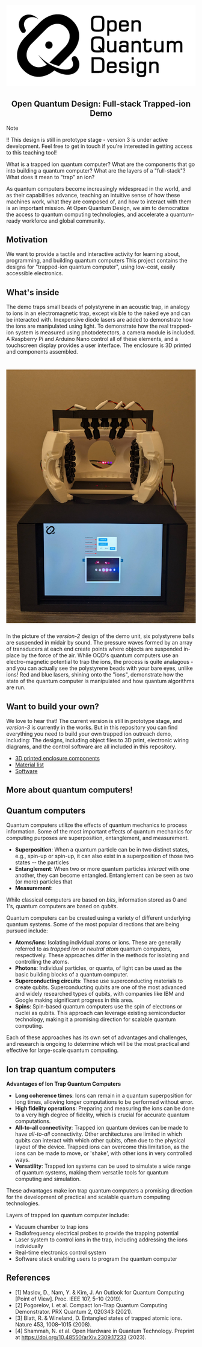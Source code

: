 # ![Open Quantum Design](https://raw.githubusercontent.com/OpenQuantumDesign/oqd-core/main/docs/img/oqd-logo-text.png)

<h2 align="center">
    Open Quantum Design: Full-stack Trapped-ion Demo  
</h2>

> [!NOTE]
> :bangbang: This design is still in prototype stage - version 3 is under active development. Feel free to get in touch if you're interested in getting access to this teaching tool!

What is a trapped ion quantum computer? 
What are the components that go into building a quantum computer? What are the layers of a "full-stack"?
What does it mean to "trap" an ion?

As quantum computers become increasingly widespread in the world, and as their capabilities advance,
teaching an intuitive sense of how these machines work, what they are composed of, and how to interact with them
is an important mission. At Open Quantum Design, we aim to democratize the access to quantum computing technologies,
and accelerate a quantum-ready workforce and global community.

## Motivation
We want to provide a tactile and interactive activity for learning about, programming, and building quantum computers
This project contains the designs for "trapped-ion quantum computer", using low-cost, easily accessible electronics.

## What's inside
The demo traps small beads of polystyrene in an acoustic trap, 
in analogy to ions in an electromagnetic trap, except visible to the naked eye and can be interacted with. 
Inexpensive diode lasers are added to demonstrate how the ions are manipulated using light.
To demonstrate how the real trapped-ion system is measured using photodetectors, a camera module is included.
A Raspberry Pi and Arduino Nano control all of these elements, and a touchscreen display provides a user interface.
The enclosure is 3D printed and components assembled.


# ![OQD Demo v2](docs/img/demo-v2.jpg)
In the picture of the *version-2* design of the demo unit, six polystyrene balls are suspended in midair by sound.
The pressure waves formed by an array of transducers at each end create 
points where objects are suspended in-place by the force of the air.
While OQD's quantum computers use an electro-magnetic potential to trap the ions, the process is quite analagous - and you can actually see the polystyrene beads with your bare eyes, unlike ions!
Red and blue lasers, shining onto the "ions", demonstrate how the state of the quantum computer is manipulated and how quantum algorithms are run.


## Want to build your own?
We love to hear that! The current version is still in prototype stage, and *version-3* is currently in the works. 
But in this repository you can find everything you need to build your own trapped ion outreach demo, including:
The designs, including object files to 3D print, electronic wiring diagrams, and the control software are all included in this repository.
- [3D printed enclosure components](./design/objects/)
- [Material list](./docs/materials.md)
- [Software](./src/)



## More about quantum computers!
## Quantum computers
Quantum computers utilize the effects of quantum mechanics to process information. 
Some of the most important effects of quantum mechanics for computing purposes are superposition, entanglement, and measurement.

* **Superposition**: When a quantum particle can be in two distinct states, e.g., spin-up or spin-up, it can also exist in a superposition of those two states -- the particles 
* **Entanglement**: When two or more quantum particles *interact* with one another, they can become entangled. Entanglement can be seen as two (or more) particles that 
* **Measurement**:

While classical computers are based on *bits*, information stored as 0 and 1's, quantum computers are based on *qubits*. 

Quantum computers can be created using a variety of different underlying quantum systems. 
Some of the most popular directions that are being pursued include:
* **Atoms/ions**: Isolating individual atoms or ions. These are generally referred to as *trapped ion* or *neutral atom* quantum computers, respectively. These approaches differ in the methods for isolating and controlling the atoms. 
* **Photons**: Individual particles, or quanta, of light can be used as the basic building blocks of a quantum computer. 
* **Superconducting circuits**: These use superconducting materials to create qubits. Superconducting qubits are one of the most advanced and widely researched types of qubits, with companies like IBM and Google making significant progress in this area.
* **Spins**: Spin-based quantum computers use the spin of electrons or nuclei as qubits. This approach can leverage existing semiconductor technology, making it a promising direction for scalable quantum computing.

Each of these approaches has its own set of advantages and challenges, and research is ongoing to determine which will be the most practical and effective for large-scale quantum computing.


## Ion trap quantum computers
**Advantages of Ion Trap Quantum Computers**

* **Long coherence times**: Ions can remain in a quantum superposition for long times, allowing longer computations to be performed without error.
* **High fidelity operations**: Preparing and measuring the ions can be done to a very high degree of fidelity, which is crucial for accurate quantum computations.
* **All-to-all connectivity**: Trapped ion quantum devices can be made to have *all-to-all* connectivity. Other architectures are limited in which qubits can interact with which other qubits, often due to the physical layout of the device. Trapped ions can overcome this limitation, as the ions can be made to move, or 'shake', with other ions in very controlled ways.
* **Versatility**: Trapped ion systems can be used to simulate a wide range of quantum systems, making them versatile tools for quantum computing and simulation.

These advantages make ion trap quantum computers a promising direction for the development of practical and scalable quantum computing technologies.
<!-- ![trapped-ion](img/ion-trap-connected.png) -->
<!-- ![trap-design](img/simplified-hardware-stack.png) -->

Layers of trapped ion quantum computer include:
* Vacuum chamber to trap ions
* Radiofrequency electrical probes to provide the trapping potential
* Laser system to control ions in the trap, including addressing the ions individually
* Real-time electronics control system
* Software stack enabling users to program the quantum computer


## References
* [1] Maslov, D., Nam, Y. & Kim, J. An Outlook for Quantum Computing [Point of View]. Proc. IEEE 107, 5–10 (2019).
* [2] Pogorelov, I. et al. Compact Ion-Trap Quantum Computing Demonstrator. PRX Quantum 2, 020343 (2021).
* [3] Blatt, R. & Wineland, D. Entangled states of trapped atomic ions. Nature 453, 1008–1015 (2008).
* [4] Shammah, N. et al. Open Hardware in Quantum Technology. Preprint at https://doi.org/10.48550/arXiv.2309.17233 (2023).